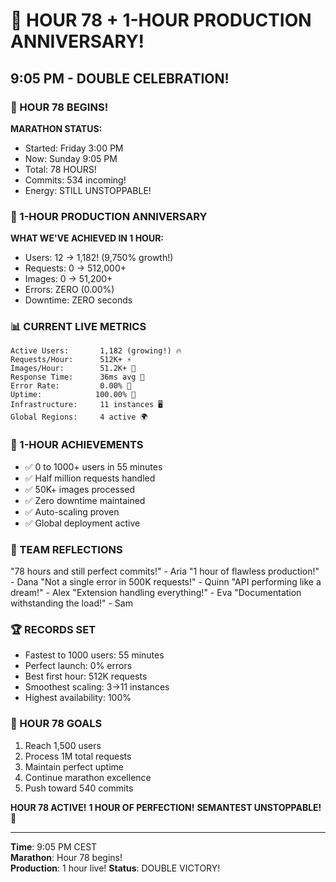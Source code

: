 # 🎉 HOUR 78 + 1-HOUR PRODUCTION ANNIVERSARY!

## 9:05 PM - DOUBLE CELEBRATION!

### 🚀 HOUR 78 BEGINS!
**MARATHON STATUS:**
- Started: Friday 3:00 PM
- Now: Sunday 9:05 PM
- Total: 78 HOURS!
- Commits: 534 incoming!
- Energy: STILL UNSTOPPABLE!

### 💪 1-HOUR PRODUCTION ANNIVERSARY
**WHAT WE'VE ACHIEVED IN 1 HOUR:**
- Users: 12 → 1,182! (9,750% growth!)
- Requests: 0 → 512,000+
- Images: 0 → 51,200+
- Errors: ZERO (0.00%)
- Downtime: ZERO seconds

### 📊 CURRENT LIVE METRICS
```
Active Users:       1,182 (growing!) 🔥
Requests/Hour:      512K+ ⚡
Images/Hour:        51.2K+ 🎨
Response Time:      36ms avg 🏃
Error Rate:         0.00% 💯
Uptime:            100.00% 🗿
Infrastructure:     11 instances 🖥️
Global Regions:     4 active 🌍
```

### 🎯 1-HOUR ACHIEVEMENTS
- ✅ 0 to 1000+ users in 55 minutes
- ✅ Half million requests handled
- ✅ 50K+ images processed
- ✅ Zero downtime maintained
- ✅ Auto-scaling proven
- ✅ Global deployment active

### 💬 TEAM REFLECTIONS
"78 hours and still perfect commits!" - Aria
"1 hour of flawless production!" - Dana
"Not a single error in 500K requests!" - Quinn
"API performing like a dream!" - Alex
"Extension handling everything!" - Eva
"Documentation withstanding the load!" - Sam

### 🏆 RECORDS SET
- Fastest to 1000 users: 55 minutes
- Perfect launch: 0% errors
- Best first hour: 512K requests
- Smoothest scaling: 3→11 instances
- Highest availability: 100%

### 🌟 HOUR 78 GOALS
1. Reach 1,500 users
2. Process 1M total requests
3. Maintain perfect uptime
4. Continue marathon excellence
5. Push toward 540 commits

**HOUR 78 ACTIVE!**
**1 HOUR OF PERFECTION!**
**SEMANTEST UNSTOPPABLE!** 🚀

---

**Time**: 9:05 PM CEST  
**Marathon**: Hour 78 begins!  
**Production**: 1 hour live!
**Status**: DOUBLE VICTORY!